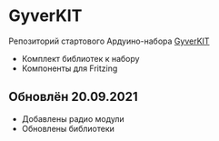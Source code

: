 # GyverKIT
Репозиторий стартового Ардуино-набора [GyverKIT](https://kit.alexgyver.ru/)
- Комплект библиотек к набору
- Компоненты для Fritzing

## Обновлён 20.09.2021
- Добавлены радио модули
- Обновлены библиотеки